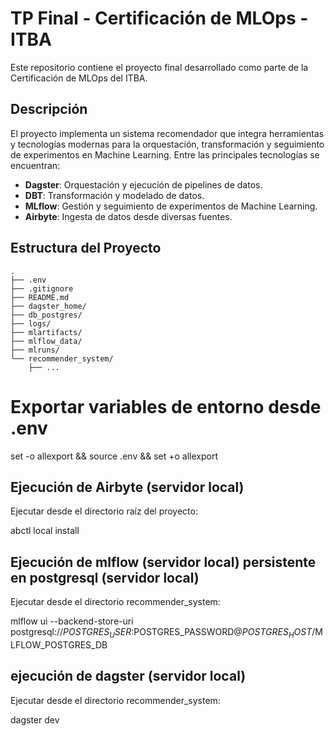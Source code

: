 # TP Final - Certificación de MLOps - ITBA

Este repositorio contiene el proyecto final desarrollado como parte de la Certificación de MLOps del ITBA.

## Descripción

El proyecto implementa un sistema recomendador que integra herramientas y tecnologías modernas para la orquestación, transformación y seguimiento de experimentos en Machine Learning. Entre las principales tecnologías se encuentran:

- **Dagster**: Orquestación y ejecución de pipelines de datos.
- **DBT**: Transformación y modelado de datos.
- **MLflow**: Gestión y seguimiento de experimentos de Machine Learning.
- **Airbyte**: Ingesta de datos desde diversas fuentes.

## Estructura del Proyecto

```
.
├── .env
├── .gitignore
├── README.md
├── dagster_home/
├── db_postgres/
├── logs/
├── mlartifacts/
├── mlflow_data/
├── mlruns/
└── recommender_system/
    ├── ...
```

# Exportar variables de entorno desde .env

set -o allexport && source .env && set +o allexport

## Ejecución de Airbyte (servidor local)

Ejecutar desde el directorio raíz del proyecto:

  abctl local install

## Ejecución de mlflow (servidor local) persistente en postgresql (servidor local)

Ejecutar desde el directorio recommender_system:

  mlflow ui --backend-store-uri \
  postgresql://$POSTGRES_USER:$POSTGRES_PASSWORD@$POSTGRES_HOST/$MLFLOW_POSTGRES_DB


## ejecución de dagster (servidor local)

Ejecutar desde el directorio recommender_system:

  dagster dev
